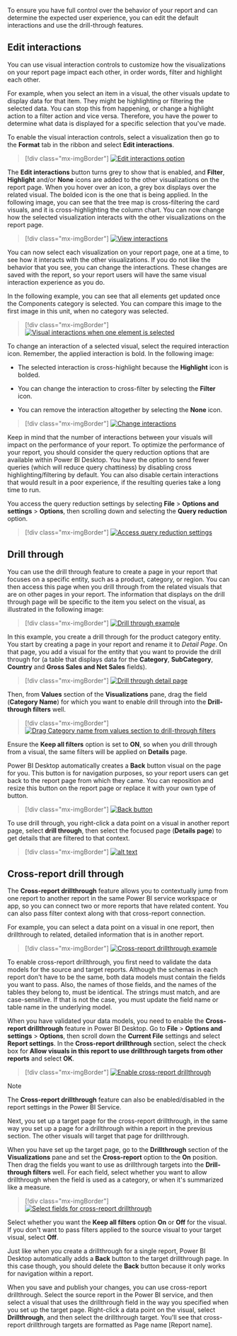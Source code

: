 To ensure you have full control over the behavior of your report and can determine the expected user experience, you can edit the default interactions and use the drill-through features.

## Edit interactions

You can use visual interaction controls to customize how the visualizations on your report page impact each other, in order words, filter and highlight each other.

For example, when you select an item in a visual, the other visuals update to display data for that item. They might be highlighting or filtering the selected data. You can stop this from happening, or change a highlight action to a filter action and vice versa. Therefore, you have the power to determine what data is displayed for a specific selection that you've made.

To enable the visual interaction controls, select a visualization then go to the **Format** tab in the ribbon and select **Edit interactions**.

> [!div class="mx-imgBorder"]
> [![Edit interactions option](../media/6-edit-interactions-button-option-ssm.png)](../media/6-edit-interactions-button-option-ssm.png#lightbox)

The **Edit interactions** button turns grey to show that is enabled, and **Filter**, **Highlight** and/or **None** icons are added to the other visualizations on the report page. When you hover over an icon, a grey box displays over the related visual. The bolded icon is the one that is being applied. In the following image, you can see that the tree map is cross-filtering the card visuals, and it is cross-highlighting the column chart. You can now change how the selected visualization interacts with the other visualizations on the report page.

> [!div class="mx-imgBorder"]
> [![View interactions](../media/6-view-interactions-ssm.png)](../media/6-view-interactions-ssm.png#lightbox)

You can now select each visualization on your report page, one at a time, to see how it interacts with the other visualizations. If you do not like the behavior that you see, you can change the interactions. These changes are saved with the report, so your report users will have the same visual interaction experience as you do.

In the following example, you can see that all elements get updated once the Components category is selected. You can compare this image to the first image in this unit, when no category was selected.

> [!div class="mx-imgBorder"]
> [![Visual interactions when one element is selected](../media/6-visual-interactions-one-element-ss.png)](../media/6-visual-interactions-one-element-ss.png#lightbox)

To change an interaction of a selected visual, select the required interaction icon. Remember, the applied interaction is bold. In the following image:

-   The selected interaction is cross-highlight because the **Highlight** icon is bolded.

-   You can change the interaction to cross-filter by selecting the **Filter** icon.

-   You can remove the interaction altogether by selecting the **None** icon.

> [!div class="mx-imgBorder"]
> [![Change interactions](../media/6-change-interactions-ssm.png)](../media/6-change-interactions-ssm.png#lightbox)

Keep in mind that the number of interactions between your visuals will impact on the performance of your report. To optimize the performance of your report, you should consider the query reduction options that are available within Power BI Desktop. You have the option to send fewer queries (which will reduce query chattiness) by disabling cross highlighting/filtering by default. You can also disable certain interactions that would result in a poor experience, if the resulting queries take a long time to run.

You access the query reduction settings by selecting **File** > **Options and settings** > **Options**, then scrolling down and selecting the **Query reduction** option.

> [!div class="mx-imgBorder"]
> [![Access query reduction settings](../media/6-query-reduction-settings-ssm.png)](../media/6-query-reduction-settings-ssm.png#lightbox)

## Drill through

You can use the drill through feature to create a page in your report that focuses on a specific entity, such as a product, category, or region. You can then access this page when you drill through from the related visuals that are on other pages in your report. The information that displays on the drill through page will be specific to the item you select on the visual, as illustrated in the following image:

> [!div class="mx-imgBorder"]
> [![Drill through example](../media/6-drill-through-example-ssm.png)](../media/6-drill-through-example-ssm.png#lightbox)

In this example, you create a drill through for the product category entity. You start by creating a page in your report and rename it to *Detail Page*. On that page, you add a visual for the entity that you want to provide the drill through for (a table that displays data for the **Category**, **SubCategory**, **Country** and **Gross Sales and Net Sales** fields).

> [!div class="mx-imgBorder"]
> [![Drill through detail page](../media/6-drill-through-detail-page-ss.png)](../media/6-drill-through-detail-page-ss.png#lightbox)

Then, from **Values** section of the **Visualizations** pane, drag the field (**Category Name**) for which you want to enable drill through into the **Drill-through filters** well.

> [!div class="mx-imgBorder"]
> [![Drag Category name from values section to drill-through filters](../media/6-drag-category-name-drill-through-filters-ss.png)](../media/6-drag-category-name-drill-through-filters-ss.png#lightbox)

Ensure the **Keep all filters** option is set to **ON**, so when you drill through from a visual, the same filters will be applied on **Details** page.

Power BI Desktop automatically creates a **Back** button visual on the page for you. This button is for navigation purposes, so your report users can get back to the report page from which they came. You can reposition and resize this button on the report page or replace it with your own type of button.

> [!div class="mx-imgBorder"]
> [![Back button](../media/6-back-button-ssm.png)](../media/6-back-button-ssm.png#lightbox)

To use drill through, you right-click a data point on a visual in another report page, select **drill through**, then select the focused page (**Details page**) to get details that are filtered to that context.

> [!div class="mx-imgBorder"]
> [![alt text](../media/6-select-drill-through-context-menu-ssm.png)](../media/6-select-drill-through-context-menu-ssm.png#lightbox)

## Cross-report drill through

The **Cross-report drillthrough** feature allows you to contextually jump from one report to another report in the same Power BI service workspace or app, so you can connect two or more reports that have related content. You can also pass filter context along with that cross-report connection.

For example, you can select a data point on a visual in one report, then drillthrough to related, detailed information that is in another report.

> [!div class="mx-imgBorder"]
> [![Cross-report drillthrough example](../media/6-cross-report-drill-through-example-ssm.png)](../media/6-cross-report-drill-through-example-ssm.png#lightbox)

To enable cross-report drillthrough, you first need to validate the data models for the source and target reports. Although the schemas in each report don't have to be the same, both data models must contain the fields you want to pass. Also, the names of those fields, and the names of the tables they belong to, must be identical. The strings must match, and are case-sensitive. If that is not the case, you must update the field name or table name in the underlying model.

When you have validated your data models, you need to enable the **Cross-report drillthrough** feature in Power BI Desktop. Go to **File** > **Options and settings** > **Options**, then scroll down the **Current File** settings and select **Report settings**. In the **Cross-report drillthrough** section, select the check box for **Allow visuals in this report to use drillthrough targets from other reports** and select **OK**.

> [!div class="mx-imgBorder"]
> [![Enable cross-report drillthrough](../media/6-enable-cross-report-drill-through-ssm.png)](../media/6-enable-cross-report-drill-through-ssm.png#lightbox)

> [!NOTE]
> The **Cross-report drillthrough** feature can also be enabled/disabled in the report settings in the Power BI Service.

Next, you set up a target page for the cross-report drillthrough, in the same way you set up a page for a drillthrough within a report in the previous section. The other visuals will target that page for drillthrough.

When you have set up the target page, go to the **Drillthrough** section of the **Visualizations** pane and set the **Cross-report** option to the **On** position. Then drag the fields you want to use as drillthrough targets into the **Drill-through filters** well. For each field, select whether you want to allow drillthrough when the field is used as a category, or when it's summarized like a measure.

> [!div class="mx-imgBorder"]
> [![Select fields for cross-report drillthrough](../media/6-select-fields-cross-report-drill-through-ssm.png)](../media/6-select-fields-cross-report-drill-through-ssm.png#lightbox)

Select whether you want the **Keep all filters** option **On** or **Off** for the visual. If you don't want to pass filters applied to the source visual to your target visual, select **Off**.

Just like when you create a drillthrough for a single report, Power BI Desktop automatically adds a **Back** button to the target drillthrough page. In this case though, you should delete the **Back** button because it only works for navigation within a report.

When you save and publish your changes, you can use cross-report drillthrough. Select the source report in the Power BI service, and then select a visual that uses the drillthrough field in the way you specified when you set up the target page. Right-click a data point on the visual, select **Drillthrough**, and then select the drillthrough target. You'll see that cross-report drillthrough targets are formatted as Page name [Report name].